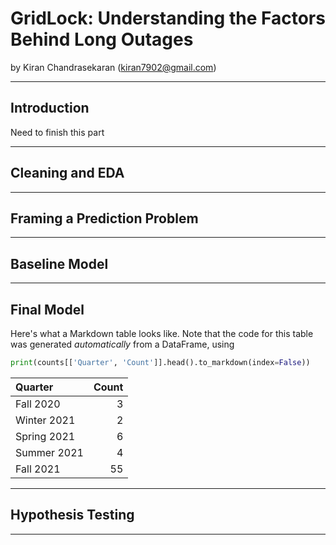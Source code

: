 # GridLock: Understanding the Factors Behind Long Outages

by Kiran Chandrasekaran (kiran7902@gmail.com)

---

## Introduction

Need to finish this part

---

## Cleaning and EDA

---

## Framing a Prediction Problem

---

## Baseline Model

---

## Final Model

Here's what a Markdown table looks like. Note that the code for this table was generated _automatically_ from a DataFrame, using

```py
print(counts[['Quarter', 'Count']].head().to_markdown(index=False))
```

| Quarter     |   Count |
|:------------|--------:|
| Fall 2020   |       3 |
| Winter 2021 |       2 |
| Spring 2021 |       6 |
| Summer 2021 |       4 |
| Fall 2021   |      55 |

---

## Hypothesis Testing


---